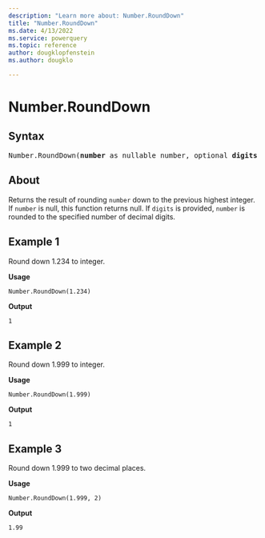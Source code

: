 ```yaml
---
description: "Learn more about: Number.RoundDown"
title: "Number.RoundDown"
ms.date: 4/13/2022
ms.service: powerquery
ms.topic: reference
author: dougklopfenstein
ms.author: dougklo

---
```

# Number.RoundDown

## Syntax

<pre>
Number.RoundDown(<b>number</b> as nullable number, optional <b>digits</b> as nullable number) as nullable number
</pre>
  
## About

Returns the result of rounding `number` down to the previous highest integer. If `number` is null, this function returns null. If `digits` is provided, `number` is rounded to the specified number of decimal digits.

## Example 1

Round down 1.234 to integer.

**Usage**

```powerquery-m
Number.RoundDown(1.234)
```

**Output**

`1`

## Example 2

Round down 1.999 to integer.

**Usage**

```powerquery-m
Number.RoundDown(1.999)
```

**Output**

`1`

## Example 3

Round down 1.999 to two decimal places.

**Usage**

```powerquery-m
Number.RoundDown(1.999, 2)
```

**Output**

`1.99`
